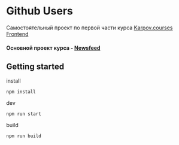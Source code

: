 # Github Users

Самостоятельный проект по первой части курса [Karpov.courses Frontend](https://karpov.courses/dev/frontend)

#### Основной проект курса - [Newsfeed](https://github.com/dadaVoloda/newsfeed)

## Getting started

install

```
npm install
```

dev

```
npm run start
```

build

```
npm run build
```
